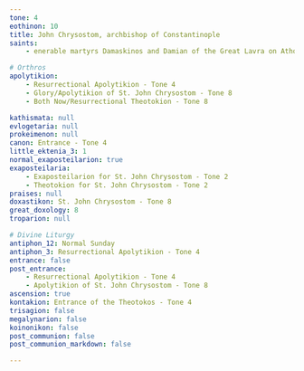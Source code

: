 ```yaml
---
tone: 4
eothinon: 10
title: John Chrysostom, archbishop of Constantinople
saints:
    - enerable martyrs Damaskinos and Damian of the Great Lavra on Athos

# Orthros
apolytikion:
    - Resurrectional Apolytikion - Tone 4
    - Glory/Apolytikion of St. John Chrysostom - Tone 8
    - Both Now/Resurrectional Theotokion - Tone 8

kathismata: null
evlogetaria: null
prokeimenon: null
canon: Entrance - Tone 4
little_ektenia_3: 1
normal_exaposteilarion: true
exaposteilaria:
    - Exaposteilarion for St. John Chrysostom - Tone 2
    - Theotokion for St. John Chrysostom - Tone 2
praises: null
doxastikon: St. John Chrysostom - Tone 8
great_doxology: 8
troparion: null

# Divine Liturgy
antiphon_12: Normal Sunday
antiphon_3: Resurrectional Apolytikion - Tone 4
entrance: false
post_entrance:
    - Resurrectional Apolytikion - Tone 4
    - Apolytikion of St. John Chrysostom - Tone 8
ascension: true
kontakion: Entrance of the Theotokos - Tone 4
trisagion: false
megalynarion: false
koinonikon: false
post_communion: false
post_communion_markdown: false

---
```


